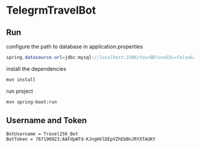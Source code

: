 # TelegrmTravelBot



## Run
configure the path to database in application.properties

```java
spring.datasource.url=jdbc:mysql://localhost:3306/YourBD?useSSL=false&characterEncoding=UTF-8
```

install the dependencies


```bash
mvn install
```
run project

```bash
mvn spring-boot:run
```
## Username and Token

```
BotUsername = Travel256_Bot
BotToken = 767190923:AAFdpWTd-KJngHVlDEpVZhEbBnJRYXTAUKY

